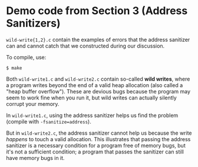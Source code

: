 # Demo code from Section 3 (Address Sanitizers)

`wild-write{1,2}.c` contain the examples of errors that the address
sanitizer can and cannot catch that we constructed during our discussion.

To compile, use:
```
$ make
```

Both `wild-write1.c` and `wild-write2.c` contain so-called **wild writes**,
where a program writes beyond the end of a valid heap allocation (also
called a "heap buffer overflow"). These are devious bugs because the program
may seem to work fine when you run it, but wild writes can actually
silently corrupt your memory.

In `wild-write1.c`, using the address sanitizer helps us find the problem
(compile with `-fsanitize=address`).

But in `wild-write2.c`, the address sanitizer cannot help us because the
write _happens_ to touch a valid allocation. This illustrates that passing
the address sanitizer is a necessary condition for a program free of memory
bugs, but it's not a sufficient condition; a program that passes the
sanitizer can still have memory bugs in it.
